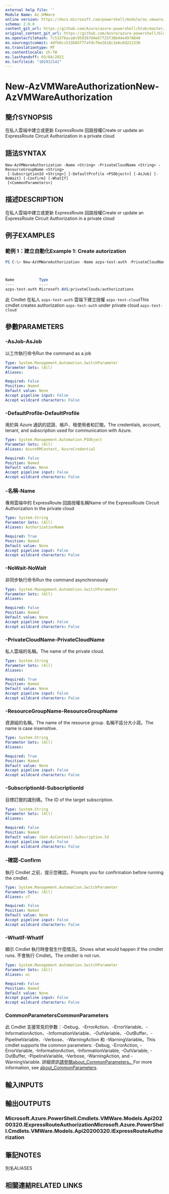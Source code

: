 ```yaml
---
external help file: ''
Module Name: Az.VMWare
online version: https://docs.microsoft.com/powershell/module/az.vmware/new-azvmwareauthorization
schema: 2.0.0
content_git_url: https://github.com/Azure/azure-powershell/blob/master/src/VMware/help/New-AzVMwareAuthorization.md
original_content_git_url: https://github.com/Azure/azure-powershell/blob/master/src/VMware/help/New-AzVMwareAuthorization.md
ms.openlocfilehash: 7c532f6aca8c959367d4e67725f36b44e4978840
ms.sourcegitcommit: 4dfb0cc533b83f77afdcfbe2618c1e6c8d221330
ms.translationtype: MT
ms.contentlocale: zh-TW
ms.lasthandoff: 03/04/2021
ms.locfileid: "101912142"
---
```

# <span data-ttu-id="704bf-101">New-AzVMWareAuthorization</span><span class="sxs-lookup"><span data-stu-id="704bf-101">New-AzVMWareAuthorization</span></span>

## <span data-ttu-id="704bf-102">簡介</span><span class="sxs-lookup"><span data-stu-id="704bf-102">SYNOPSIS</span></span>
<span data-ttu-id="704bf-103">在私人雲端中建立或更新 ExpressRoute 回路授權</span><span class="sxs-lookup"><span data-stu-id="704bf-103">Create or update an ExpressRoute Circuit Authorization in a private cloud</span></span>

## <span data-ttu-id="704bf-104">語法</span><span class="sxs-lookup"><span data-stu-id="704bf-104">SYNTAX</span></span>

```
New-AzVMWareAuthorization -Name <String> -PrivateCloudName <String> -ResourceGroupName <String>
 [-SubscriptionId <String>] [-DefaultProfile <PSObject>] [-AsJob] [-NoWait] [-Confirm] [-WhatIf]
 [<CommonParameters>]
```

## <span data-ttu-id="704bf-105">描述</span><span class="sxs-lookup"><span data-stu-id="704bf-105">DESCRIPTION</span></span>
<span data-ttu-id="704bf-106">在私人雲端中建立或更新 ExpressRoute 回路授權</span><span class="sxs-lookup"><span data-stu-id="704bf-106">Create or update an ExpressRoute Circuit Authorization in a private cloud</span></span>

## <span data-ttu-id="704bf-107">例子</span><span class="sxs-lookup"><span data-stu-id="704bf-107">EXAMPLES</span></span>

### <span data-ttu-id="704bf-108">範例 1：建立自動化</span><span class="sxs-lookup"><span data-stu-id="704bf-108">Example 1: Create autorization</span></span>
```powershell
PS C:\> New-AzVMWareAuthorization -Name azps-test-auth -PrivateCloudName azps-test-cloud -ResourceGroupName azps-test-group



Name           Type
----           ----
azps-test-auth Microsoft.AVS/privateClouds/authorizations
```

<span data-ttu-id="704bf-109">此 Cmdlet 在私人 `azps-test-auth` 雲端下建立授權 `azps-test-cloud`</span><span class="sxs-lookup"><span data-stu-id="704bf-109">This cmdlet creates authorization `azps-test-auth` under private cloud `azps-test-cloud`</span></span>

## <span data-ttu-id="704bf-110">參數</span><span class="sxs-lookup"><span data-stu-id="704bf-110">PARAMETERS</span></span>

### <span data-ttu-id="704bf-111">-AsJob</span><span class="sxs-lookup"><span data-stu-id="704bf-111">-AsJob</span></span>
<span data-ttu-id="704bf-112">以工作執行命令</span><span class="sxs-lookup"><span data-stu-id="704bf-112">Run the command as a job</span></span>

```yaml
Type: System.Management.Automation.SwitchParameter
Parameter Sets: (All)
Aliases:

Required: False
Position: Named
Default value: None
Accept pipeline input: False
Accept wildcard characters: False
```

### <span data-ttu-id="704bf-113">-DefaultProfile</span><span class="sxs-lookup"><span data-stu-id="704bf-113">-DefaultProfile</span></span>
<span data-ttu-id="704bf-114">用於與 Azure 通訊的認證、帳戶、租使用者和訂閱。</span><span class="sxs-lookup"><span data-stu-id="704bf-114">The credentials, account, tenant, and subscription used for communication with Azure.</span></span>

```yaml
Type: System.Management.Automation.PSObject
Parameter Sets: (All)
Aliases: AzureRMContext, AzureCredential

Required: False
Position: Named
Default value: None
Accept pipeline input: False
Accept wildcard characters: False
```

### <span data-ttu-id="704bf-115">-名稱</span><span class="sxs-lookup"><span data-stu-id="704bf-115">-Name</span></span>
<span data-ttu-id="704bf-116">專用雲端中的 ExpressRoute 回路授權名稱</span><span class="sxs-lookup"><span data-stu-id="704bf-116">Name of the ExpressRoute Circuit Authorization in the private cloud</span></span>

```yaml
Type: System.String
Parameter Sets: (All)
Aliases: AuthorizationName

Required: True
Position: Named
Default value: None
Accept pipeline input: False
Accept wildcard characters: False
```

### <span data-ttu-id="704bf-117">-NoWait</span><span class="sxs-lookup"><span data-stu-id="704bf-117">-NoWait</span></span>
<span data-ttu-id="704bf-118">非同步執行命令</span><span class="sxs-lookup"><span data-stu-id="704bf-118">Run the command asynchronously</span></span>

```yaml
Type: System.Management.Automation.SwitchParameter
Parameter Sets: (All)
Aliases:

Required: False
Position: Named
Default value: None
Accept pipeline input: False
Accept wildcard characters: False
```

### <span data-ttu-id="704bf-119">-PrivateCloudName</span><span class="sxs-lookup"><span data-stu-id="704bf-119">-PrivateCloudName</span></span>
<span data-ttu-id="704bf-120">私人雲端的名稱。</span><span class="sxs-lookup"><span data-stu-id="704bf-120">The name of the private cloud.</span></span>

```yaml
Type: System.String
Parameter Sets: (All)
Aliases:

Required: True
Position: Named
Default value: None
Accept pipeline input: False
Accept wildcard characters: False
```

### <span data-ttu-id="704bf-121">-ResourceGroupName</span><span class="sxs-lookup"><span data-stu-id="704bf-121">-ResourceGroupName</span></span>
<span data-ttu-id="704bf-122">資源組的名稱。</span><span class="sxs-lookup"><span data-stu-id="704bf-122">The name of the resource group.</span></span>
<span data-ttu-id="704bf-123">名稱不區分大小寫。</span><span class="sxs-lookup"><span data-stu-id="704bf-123">The name is case insensitive.</span></span>

```yaml
Type: System.String
Parameter Sets: (All)
Aliases:

Required: True
Position: Named
Default value: None
Accept pipeline input: False
Accept wildcard characters: False
```

### <span data-ttu-id="704bf-124">-SubscriptionId</span><span class="sxs-lookup"><span data-stu-id="704bf-124">-SubscriptionId</span></span>
<span data-ttu-id="704bf-125">目標訂閱的識別碼。</span><span class="sxs-lookup"><span data-stu-id="704bf-125">The ID of the target subscription.</span></span>

```yaml
Type: System.String
Parameter Sets: (All)
Aliases:

Required: False
Position: Named
Default value: (Get-AzContext).Subscription.Id
Accept pipeline input: False
Accept wildcard characters: False
```

### <span data-ttu-id="704bf-126">-確認</span><span class="sxs-lookup"><span data-stu-id="704bf-126">-Confirm</span></span>
<span data-ttu-id="704bf-127">執行 Cmdlet 之前，提示您確認。</span><span class="sxs-lookup"><span data-stu-id="704bf-127">Prompts you for confirmation before running the cmdlet.</span></span>

```yaml
Type: System.Management.Automation.SwitchParameter
Parameter Sets: (All)
Aliases: cf

Required: False
Position: Named
Default value: None
Accept pipeline input: False
Accept wildcard characters: False
```

### <span data-ttu-id="704bf-128">-WhatIf</span><span class="sxs-lookup"><span data-stu-id="704bf-128">-WhatIf</span></span>
<span data-ttu-id="704bf-129">顯示 Cmdlet 執行時會發生什麼情況。</span><span class="sxs-lookup"><span data-stu-id="704bf-129">Shows what would happen if the cmdlet runs.</span></span>
<span data-ttu-id="704bf-130">不會執行 Cmdlet。</span><span class="sxs-lookup"><span data-stu-id="704bf-130">The cmdlet is not run.</span></span>

```yaml
Type: System.Management.Automation.SwitchParameter
Parameter Sets: (All)
Aliases: wi

Required: False
Position: Named
Default value: None
Accept pipeline input: False
Accept wildcard characters: False
```

### <span data-ttu-id="704bf-131">CommonParameters</span><span class="sxs-lookup"><span data-stu-id="704bf-131">CommonParameters</span></span>
<span data-ttu-id="704bf-132">此 Cmdlet 支援常見的參數：-Debug、-ErrorAction、-ErrorVariable、-InformationAction、-InformationVariable、-OutVariable、-OutBuffer、-PipelineVariable、-Verbose、-WarningAction 和 -WarningVariable。</span><span class="sxs-lookup"><span data-stu-id="704bf-132">This cmdlet supports the common parameters: -Debug, -ErrorAction, -ErrorVariable, -InformationAction, -InformationVariable, -OutVariable, -OutBuffer, -PipelineVariable, -Verbose, -WarningAction, and -WarningVariable.</span></span> <span data-ttu-id="704bf-133">詳細資訊[請參閱about_CommonParameters。](http://go.microsoft.com/fwlink/?LinkID=113216)</span><span class="sxs-lookup"><span data-stu-id="704bf-133">For more information, see [about_CommonParameters](http://go.microsoft.com/fwlink/?LinkID=113216).</span></span>

## <span data-ttu-id="704bf-134">輸入</span><span class="sxs-lookup"><span data-stu-id="704bf-134">INPUTS</span></span>

## <span data-ttu-id="704bf-135">輸出</span><span class="sxs-lookup"><span data-stu-id="704bf-135">OUTPUTS</span></span>

### <span data-ttu-id="704bf-136">Microsoft.Azure.PowerShell.Cmdlets.VMWare.Models.Api20200320.IExpressRouteAuthorization</span><span class="sxs-lookup"><span data-stu-id="704bf-136">Microsoft.Azure.PowerShell.Cmdlets.VMWare.Models.Api20200320.IExpressRouteAuthorization</span></span>

## <span data-ttu-id="704bf-137">筆記</span><span class="sxs-lookup"><span data-stu-id="704bf-137">NOTES</span></span>

<span data-ttu-id="704bf-138">別名</span><span class="sxs-lookup"><span data-stu-id="704bf-138">ALIASES</span></span>

## <span data-ttu-id="704bf-139">相關連結</span><span class="sxs-lookup"><span data-stu-id="704bf-139">RELATED LINKS</span></span>

